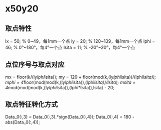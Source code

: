 # x50y20
## 取点特性
lx = 50; % 0~49，每1mm一个点
ly = 20; % 120~139，每1mm一个点
lphi = 46; % 0°~180°，每4°一个点
lsita = 11; % -20°~20°，每4°一个点
## 点位序号与取点对应
mx = floor(k/(ly*lphi*lsita));
my = 120 + floor(mod(k,(ly*lphi*lsita))/(lphi*lsita));
mphi = 4*floor(mod(mod(k,(ly*lphi*lsita)),(lphi*lsita))/lsita);
msita = 4*mod(mod(mod(k,(ly*lphi*lsita)),(lphi*lsita)),lsita) - 20;
## 取点特征转化方式
Data_0(:,3) = Data_0(:,3).*sign(Data_0(:,4));
Data_0(:,4) = 180 - abs(Data_0(:,4));
